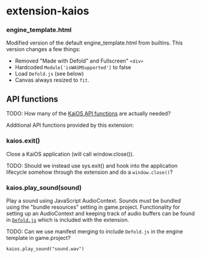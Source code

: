 # extension-kaios


### engine_template.html
Modified version of the default engine_template.html from builtins. This version changes a few things:

* Removed "Made with Defold" and Fullscreen" `<div>`
* Hardcoded `Module['isWASMSupported']` to false
* Load `Defold.js` (see below)
* Canvas always resized to `fit`.

## API functions
TODO: How many of the [KaiOS API functions](https://developer.kaiostech.com/api) are actually needed?

Additional API functions provided by this extension:

### kaios.exit()
Close a KaiOS application (will call window.close()).

TODO: Should we instead use sys.exit() and hook into the application lifecycle somehow through the extension and do a `window.close()`?


### kaios.play_sound(sound)
Play a sound using JavaScript AudioContext. Sounds must be bundled using the "bundle resources" setting in game.project. Functionality for setting up an AudioContext and keeping track of audio buffers can be found in [`Defold.js`](https://github.com/refold/extension-kaios/blob/main/kaios/res/web/Defold.js) which is included with the extension.

TODO: Can we use manifest merging to include `Defold.js` in the engine template in game.project?

```
kaios.play_sound("sound.wav")
```

